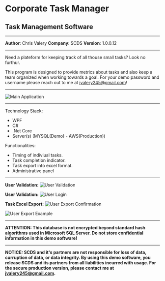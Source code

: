 # Corporate Task Manager

## Task Management Software

---

**Author**: Chris Valery
**Company**: SCDS
**Version**: 1.0.0.12

---

Need a plateform for keeping track of all thouse small tasks? Look no furthur.

This program is designed to provide metrics about tasks and also keep a team organized when working towards a goal. For your demo password and username please reach out to me at jvalery245@gmail.com!

---

![Main Application](/artifacts/Main_Interface.png)

---

Technology Stack:

-   WPF
-   C#
-   .Net Core
-   Server(s) (MYSQL(Demo) - AWS(Production))

Functionalities:

-   Timing of indiviual tasks.
-   Task completion indicator.
-   Task export into excel format.
-   Administrative panel

---

**User Validation:**
![User Validation](/artifacts/Task_Manager_User_Validation.png)

**User Validation:**
![User Login](/artifacts/Task_Manager_Login.png)

**Task Excel Export:**
![User Export Confirmation](/artifacts/Export_Confirmation.png)

![User Export Example](/artifacts/Excel_Export.png)

---

**ATTENTION: This database is not encrypted beyond standard hash algorithms used in Microsoft SQL Server. Do not store confidential information in this demo software!**

---

**NOTICE: SCDS and it's partners are not responsible for loss of data, curruption of data, or data integrity. By using this demo software, you release SCDS and its partners from all liabilities incurred with usage. For the secure production version, please contact me at jvalery245@gmail.com.**
